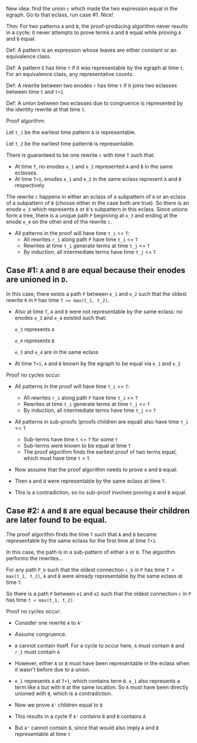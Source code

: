 

New idea: find the union `c` which made the two expression equal in the egraph.
Go to that eclass, run case #1. Nice!

Thm: For two patterns `A` and `B`, the proof-producing algorithm never results in a cycle;
  it never attempts to prove terms `A` and `B` equal while proving `A` and `B` equal.

Def: A pattern is an expression whose leaves are either constant or an equivalence class.

Def: A pattern `E` has time `t` if it was representable by the egraph at time `t`. For an 
equivalence class, any representative counts.

Def: A rewrite between two enodes `r` has time `t` if it joins
  two eclasses between time `t` and `t+1`.

Def: A union between two eclasses due to congruence is represented by the identity rewrite at that time `t`.

Proof algorithm:

Let `t_1` be the earliest time pattern `A` is representable.

Let `t_2` be the earliest time pattern`B` is representable.

There is guaranteed to be one rewrite `c` with time `T` such that:
- At time `T`, no enodes `e_1` and `e_2` represented `A` and `B` in the same eclasses.
- At time `T+1`, enodes `e_1` and `e_2` in the same eclass represent `A` and `B` respectively

The rewrite `c` happens in either an eclass of a subpattern of `A` or an eclass of a subpattern of `B` (choose either in the case both are true). So there is an enode `e_3` which represents `A` or `B`'s subpattern in this eclass. Since unions form a tree, there is a unique path `P` beginning at `e_3` and ending at the enode `e_4` on the other end of the rewrite `c`.

- All patterns in the proof will have time `t_i` <= `T`:
    - All rewrites `r_i` along path `P` have time `t_i` <= `T`
    - Rewrites at time `t_i` generate terms at time `t_j` <= `T`
    - By induction, all intermediate terms have time `t_j` <= `T`

## Case #1: `A` and `B` are equal because their enodes are unioned in `D`.

In this case, there exists a path `P` between `e_1` and `e_2` such that
the oldest rewrite `R` in `P` has time `T >= max(t_1, t_2)`.


- Also at time `T`, `A` and `B` were not representable by the same eclass: no enodes `e_3` and `e_4` existed such that:

  `e_3` represents `A`

  `e_4` represents `B`

  `e_3` and `e_4` are in the same eclass

- At time `T+1`, `A` and `B` known by the egraph to be equal via `e_1` and `e_2`

Proof no cycles occur:
- All patterns in the proof will have time `t_i` <= `T`:
    - All rewrites `r_i` along path `P` have time `t_i` <= `T`
    - Rewrites at time `t_i` generate terms at time `t_j` <= `T`
    - By induction, all intermediate terms have time `t_j` <= `T`

- All patterns in sub-proofs (proofs children are equal) also have time `t_i` <= `T`
    - Sub-terms have time `t` <= `T` for some `t`
    - Sub-terms were known to be equal at time `T`
    - The proof algorithm finds the earliest proof of two terms equal, which must have time `t` < `T`.

- Now assume that the proof algorithm needs to prove `A` and `B` equal.

- Then `A` and `B` were representable by the same eclass at time `T`.

- This is a contradiction, so no sub-proof involves proving `A` and `B` equal.

## Case #2: `A` and `B` are equal because their children are later found to be equal.
The proof algorithm finds the time `T` such that `A` and `B` became representable by the same
eclass for the first time at time `T+1`.

In this case, the path is in a sub-pattern of either `A` or `B`.
The algorithm performs the rewrites...



For any path `P_b` such that the oldest connection `c_b` in `P` has time `T > max(t_1, t_2)`,
`A` and `B` were already representable by the same eclass at time `T`.

So there is a path `P` between `e1` and `e2` such that the oldest connection `c` in `P` has time `t < max(t_1, t_2)`.

Proof no cycles occur:
- Consider one rewrite `A` to `A'`
- Assume congruence.
- `A` cannot contain itself. For a cycle to occur here, `A` must contain `B` and `r_1` must contain `A`
- However, either `A` or `B` must have been representable in the eclass when it wasn't before due to a union.
- `e_1` represents `A` at `T+1`, which contains term `B`. `e_1` also represents a term like `A` but with `B` at the same location. So `A` must have been directly unioned with `B`, which is a contradiction.

- Now we prove `A'` children equal to `B`
- This results in a cycle if `A'` contains `B` and `B` contains `A`
- But `A'` cannot contain `B`, since that would also imply `A` and `B` representable at time `t`





